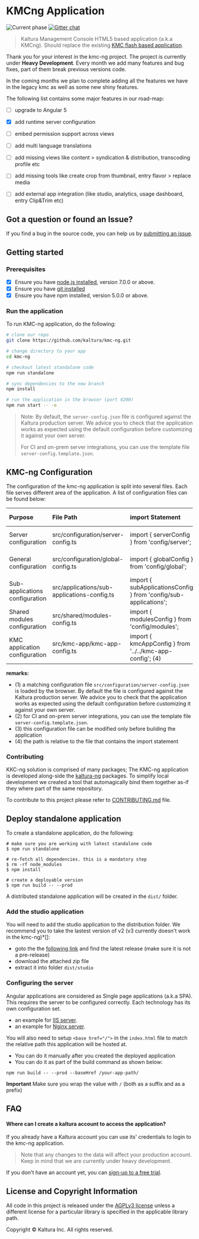 # KMCng Application
![Current phase](https://img.shields.io/badge/Current_Phase-Heavy_Development-red.svg)
[![Gitter chat](https://badges.gitter.im/kaltura-ng/kmc-ng.png)](https://gitter.im/kaltura-ng/kmc-ng)


> Kaltura Management Console HTML5 based application (a.k.a KMCng). Should replace the existing [KMC flash based application](https://kmc.kaltura.com/index.php/kmc/kmc).

Thank you for your interest in the kmc-ng project. The project is currently under **Heavy Development**. Every month we add many features and bug fixes, part of them break previous versions code.

In the coming months we plan to complete adding all the features we have in the legacy kmc as well as some new shiny features.

The following list contains some major features in our road-map:
- [ ] upgrade to Angular 5
- [x] add runtime server configuration
- [ ] embed permission support across views
- [ ] add multi language translations
- [ ] add missing views like  content > syndication & distribution, transcoding profile etc
- [ ] add missing tools like create crop from thumbnail, entry flavor > replace media
- [ ] add external app integration (like studio, analytics, usage dashboard, entry Clip&Trim etc)


## <a name="issue"></a> Got a question or found an Issue?
If you find a bug in the source code, you can help us by
[submitting an issue](https://github.com/kaltura/kmc-ng/issues).

## Getting started

### Prerequisites

- [x] Ensure you have [node.js installed](https://nodejs.org/en/download/current/), version 7.0.0 or above. 
- [x] Ensure you have [git installed](https://git-for-windows.github.io/) 
- [x] Ensure you have npm installed, version 5.0.0 or above.

### Run the application
To run KMC-ng application, do the following:

```bash
# clone our repo
git clone https://github.com/kaltura/kmc-ng.git

# change directory to your app
cd kmc-ng

# checkout latest standalone code
npm run standalone

# sync dependencies to the new branch
npm install

# run the application in the browser (port 4200)
npm run start -- -o
```

> Note: By default, the `server-config.json` file is configured against the Kaltura production server. We advice you to check that the application works as expected using the default configuration before customizing it against your own server.
>
> For CI and on-prem server integrations, you can use the template file `server-config.template.json`.


## KMC-ng Configuration

The configuration of the kmc-ng application is split into several files. Each file serves different area of the application. A list of configuration files can be found below:



| Purpose | File Path | import Statement | Can be used by |  Load phase |
|:-------|:-------|:-------|:-------|:-------|
| Server configuration | src/configuration/server-config.ts | import { serverConfig } from 'config/server'; | All source base | runtime configuration (1)(2) |
| General configuration | src/configuration/global-config.ts | import { globalConfig } from 'config/global'; | All source base | transpile into the app bundle (3) |
| Sub-applications configuration | src/applications/sub-applications-config.ts | import { subApplicationsConfig } from 'config/sub-applications'; | folder 'applications' | transpile into the app bundle (3) |
 | Shared modules configuration | src/shared/modules-config.ts | import { modulesConfig } from 'config/modules'; | folder 'shared' | transpile into the app bundle (3) |
 | KMC application configuration | src/kmc-app/kmc-app-config.ts | import { kmcAppConfig } from '../../kmc-app-config'; (4) | folder 'kmc-app' | transpile into the app bundle (3) |
**remarks:**
- (1) a matching configuration file `src/configuration/server-config.json` is loaded by the browser. By default the file is configured against the Kaltura production server. We advice you to check that the application works as expected using the default configuration before customizing it against your own server.
- (2) for CI and on-prem server integrations, you can use the template file `server-config.template.json`.
- (3) this configuration file can be modified only before building the application
- (4) the path is relative to the file that contains the import statement


### Contributing
KKC-ng solution is comprised of many packages; The KMC-ng application is developed along-side the [kaltura-ng](https://github.com/kaltura/kaltura-ng) packages. To simplify local development we created a tool that automagically bind them together as-if they where part of the same repository.

To contribute to this project please refer to [CONTRIBUTING.md](CONTRIBUTING.md) file.

## Deploy standalone application

To create a standalone application, do the following:
```
# make sure you are working with latest standalone code
$ npm run standalone

# re-fetch all dependencies. this is a mandatory step
$ rm -rf node_modules
$ npm install

# create a deployable version
$ npm run build -- --prod
```

A distributed standalone application will be created in the `dist/` folder.

 ### Add the studio application
 You will need to add the studio application to the distribution folder. We recommend you to take the lastest version of v2 (v3 currently doesn't work in the kmc-ng)*[]:
 - goto the the [following link](https://github.com/kaltura/player-studio/releases) and find the latest release (make sure it is not a pre-release)
 - download the attached zip file
 - extract it into folder `dist/studio`



### Configuring the server
Angular applications are considered as Single page applications (a.k.a SPA). This requires the server to be configured correctly. Each technology has its own configuration set.
- an example for [IIS server](https://gingter.org/2017/03/20/deep-link-angular-spa-iis/).
- an example for [Nginx server](https://gist.github.com/dimitardanailov/7a7c4e3be9e03d1b578a).

You will also need to setup `<base href="/">` in the `index.html` file to match the relative path this application will be hosted at.
- You can do it manually after you created the deployed application
- You can do it as part of the build command as shown below:
```
npm run build -- --prod --baseHref /your-app-path/
```

**Important** Make sure you wrap the value with `/` (both as a suffix and as a prefix)

## FAQ

#### Where can I create a kaltura account to access the application?
If you already have a Kaltura account you can use its' credentials to login to the kmc-ng application.
 
> Note that any changes to the data will affect your production account. Keep in mind that we are currently under heavy development.
 
 If you don't have an account yet, you can [sign-up to a free trial](https://corp.kaltura.com/free-trial).


## License and Copyright Information
All code in this project is released under the [AGPLv3 license](http://www.gnu.org/licenses/agpl-3.0.html) unless a different license for a particular library is specified in the applicable library path.

Copyright © Kaltura Inc. All rights reserved.
